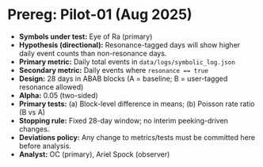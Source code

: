 # Prereg: Pilot-01 (Aug 2025)

- **Symbols under test:** Eye of Ra (primary)
- **Hypothesis (directional):** Resonance-tagged days will show higher daily event counts than non-resonance days.
- **Primary metric:** Daily total events in `data/logs/symbolic_log.json`
- **Secondary metric:** Daily events where `resonance == true`
- **Design:** 28 days in ABAB blocks (A = baseline; B = user-tagged resonance allowed)
- **Alpha:** 0.05 (two-sided)
- **Primary tests:** (a) Block-level difference in means; (b) Poisson rate ratio (B vs A)
- **Stopping rule:** Fixed 28-day window; no interim peeking-driven changes.
- **Deviations policy:** Any change to metrics/tests must be committed here before analysis.
- **Analyst:** OC (primary), Ariel Spock (observer)
